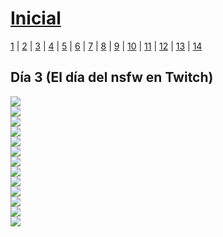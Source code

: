 # [Inicial](./index.md)

[1](dia1.md) | [2](dia2.md) | [3](dia3.md) | [4](dia4.md) | [5](dia5.md) | [6](dia6.md) | [7](dia7.md) | [8](dia8.md) | [9](dia9.md) | [10](dia10.md) | [11](dia11.md) | [12](dia12.md) | [13](dia13.md) | [14](dia.md)
<h2>Día 3 (El día del nsfw en Twitch)</h2>

![](dia4/3006211.png)  
![](dia4/3006212.png)  
![](dia4/3006213.png)  
![](dia4/3006214.png)  
![](dia4/3006215.png)  
![](dia4/3006216.png)  
![](dia4/3006217.png)  
![](dia4/3006218.png)  
![](dia4/3006219.png)  
![](dia4/30062110.png)  
![](dia4/30062111.png)  
![](dia4/30062112.png)  
![](dia4/30062113.png)  
